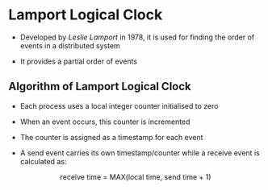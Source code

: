 # Lamport Logical Clock

- Developed by *Leslie Lamport* in 1978, it is used for finding the order of events
in a distributed system

- It provides a partial order of events

## Algorithm of Lamport Logical Clock

- Each process uses a local integer counter initialised to zero

- When an event occurs, this counter is incremented

- The counter is assigned as a timestamp for each event

- A send event carries its own timestamp/counter while a receive event is calculated
as:

$$
\text {receive time = MAX(local time, send time + 1)}
$$
